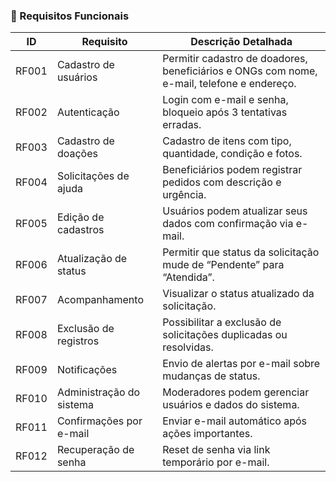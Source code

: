 ### 📌 Requisitos Funcionais

| **ID**  | **Requisito**                | **Descrição Detalhada**                                                                                                                                 |
|--------|------------------------------|----------------------------------------------------------------------------------------------------------------------------------------------------------|
| RF001  | Cadastro de usuários         | Permitir cadastro de doadores, beneficiários e ONGs com nome, e-mail, telefone e endereço.                                                              |
| RF002  | Autenticação                 | Login com e-mail e senha, bloqueio após 3 tentativas erradas.                                                                                            |
| RF003  | Cadastro de doações          | Cadastro de itens com tipo, quantidade, condição e fotos.                                                                                                |
| RF004  | Solicitações de ajuda        | Beneficiários podem registrar pedidos com descrição e urgência.                                                                                          |
| RF005  | Edição de cadastros          | Usuários podem atualizar seus dados com confirmação via e-mail.                                                                                          |
| RF006  | Atualização de status        | Permitir que status da solicitação mude de “Pendente” para “Atendida”.                                                                                   |
| RF007  | Acompanhamento               | Visualizar o status atualizado da solicitação.                                                                                                           |
| RF008  | Exclusão de registros        | Possibilitar a exclusão de solicitações duplicadas ou resolvidas.                                                                                        |
| RF009  | Notificações                 | Envio de alertas por e-mail sobre mudanças de status.                                                                                                    |
| RF010  | Administração do sistema     | Moderadores podem gerenciar usuários e dados do sistema.                                                                                                 |
| RF011  | Confirmações por e-mail      | Enviar e-mail automático após ações importantes.                                                                                                         |
| RF012  | Recuperação de senha         | Reset de senha via link temporário por e-mail.                                                                                                           
